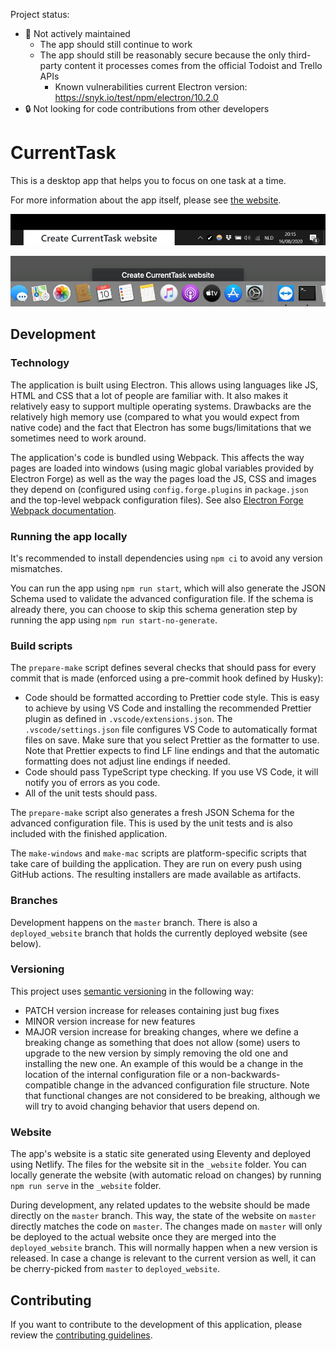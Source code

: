 Project status:

-   🛑 Not actively maintained
    -   The app should still continue to work
    -   The app should still be reasonably secure because the only third-party content it processes comes from the official Todoist and Trello APIs
        -   Known vulnerabilities current Electron version: https://snyk.io/test/npm/electron/10.2.0
-   🔒 Not looking for code contributions from other developers

# CurrentTask

This is a desktop app that helps you to focus on one task at a time.

For more information about the app itself, please see [the website](https://current-task.mistermicheels.com/).

![Basic functionality Windows](./_website/img/screenshots/basic-windows.png)

![Basic functionality Mac](./_website/img/screenshots/basic-mac.png)

## Development

### Technology

The application is built using Electron. This allows using languages like JS, HTML and CSS that a lot of people are familiar with. It also makes it relatively easy to support multiple operating systems. Drawbacks are the relatively high memory use (compared to what you would expect from native code) and the fact that Electron has some bugs/limitations that we sometimes need to work around.

The application's code is bundled using Webpack. This affects the way pages are loaded into windows (using magic global variables provided by Electron Forge) as well as the way the pages load the JS, CSS and images they depend on (configured using `config.forge.plugins` in `package.json` and the top-level webpack configuration files). See also [Electron Forge Webpack documentation](https://www.electronforge.io/config/plugins/webpack).

### Running the app locally

It's recommended to install dependencies using `npm ci` to avoid any version mismatches.

You can run the app using `npm run start`, which will also generate the JSON Schema used to validate the advanced configuration file. If the schema is already there, you can choose to skip this schema generation step by running the app using `npm run start-no-generate`.

### Build scripts

The `prepare-make` script defines several checks that should pass for every commit that is made (enforced using a pre-commit hook defined by Husky):

-   Code should be formatted according to Prettier code style. This is easy to achieve by using VS Code and installing the recommended Prettier plugin as defined in `.vscode/extensions.json`. The `.vscode/settings.json` file configures VS Code to automatically format files on save. Make sure that you select Prettier as the formatter to use. Note that Prettier expects to find LF line endings and that the automatic formatting does not adjust line endings if needed.
-   Code should pass TypeScript type checking. If you use VS Code, it will notify you of errors as you code.
-   All of the unit tests should pass.

The `prepare-make` script also generates a fresh JSON Schema for the advanced configuration file. This is used by the unit tests and is also included with the finished application.

The `make-windows` and `make-mac` scripts are platform-specific scripts that take care of building the application. They are run on every push using GitHub actions. The resulting installers are made available as artifacts.

### Branches

Development happens on the `master` branch. There is also a `deployed_website` branch that holds the currently deployed website (see below).

### Versioning

This project uses [semantic versioning](https://semver.org/) in the following way:

-   PATCH version increase for releases containing just bug fixes
-   MINOR version increase for new features
-   MAJOR version increase for breaking changes, where we define a breaking change as something that does not allow (some) users to upgrade to the new version by simply removing the old one and installing the new one. An example of this would be a change in the location of the internal configuration file or a non-backwards-compatible change in the advanced configuration file structure. Note that functional changes are not considered to be breaking, although we will try to avoid changing behavior that users depend on.

### Website

The app's website is a static site generated using Eleventy and deployed using Netlify. The files for the website sit in the `_website` folder. You can locally generate the website (with automatic reload on changes) by running `npm run serve` in the `_website` folder.

During development, any related updates to the website should be made directly on the `master` branch. This way, the state of the website on `master` directly matches the code on `master`. The changes made on `master` will only be deployed to the actual website once they are merged into the `deployed_website` branch. This will normally happen when a new version is released. In case a change is relevant to the current version as well, it can be cherry-picked from `master` to `deployed_website`.

## Contributing

If you want to contribute to the development of this application, please review the [contributing guidelines](./CONTRIBUTING.md).
